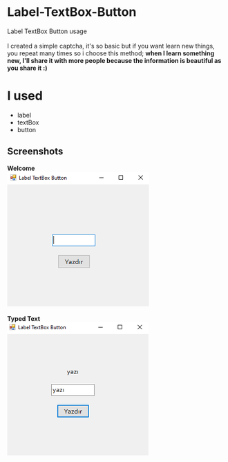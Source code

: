<h1>Label-TextBox-Button</h1>
Label TextBox Button usage
<br></br>
I created a simple captcha, it's so basic but if you want learn new things, you repeat many times so i choose this method; 
<strong>when I learn something new, I'll share it with more people because the information is beautiful as you share it :)</strong>

<h1>I used</h1>
<ul>
<li>label</li>
<li>textBox</li>
<li>button</li>
</ul>

<h2>Screenshots</h2>

<strong>Welcome</strong>
<br>
<img src="https://raw.githubusercontent.com/mertcansulupinar/Label-TextBox-Button/master/welcome.png" alt="Photo" title="welcome">
<br>
<br>
<strong>Typed Text</strong>
<br>
<img src="https://raw.githubusercontent.com/mertcansulupinar/Label-TextBox-Button/master/typed%20text.png" alt="Photo" title="welcome-captcha">
<br>
<br>
